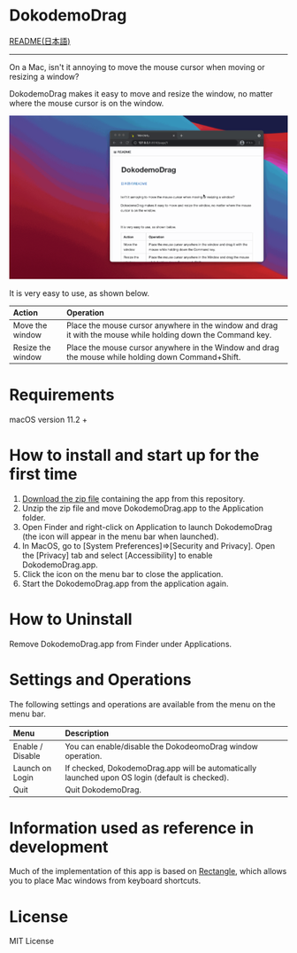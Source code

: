 DokodemoDrag
=====================

[README(日本語)](./docs/README\_JP.md)

----

On a Mac, isn't it annoying to move the mouse cursor when moving or resizing a window?

DokodemoDrag makes it easy to move and resize the window, no matter where the mouse cursor is on the window.

![image01](https://github.com/hmuronaka/DokodemoDrag/blob/images/docs/images/image01.gif)

It is very easy to use, as shown below.

|Action|Operation|
|:---|:---|
|Move the window|Place the mouse cursor anywhere in the window and drag it with the mouse while holding down the Command key.|
|Resize the window|Place the mouse cursor anywhere in the Window and drag the mouse while holding down Command+Shift.|

# Requirements

macOS version 11.2 +

# How to install and start up for the first time 

1. [Download the zip file](https://github.com/hmuronaka/DokodemoDrag/releases/download/0.2/DokodemoDrag.app.zip) containing the app from this repository. 
2. Unzip the zip file and move DokodemoDrag.app to the Application folder.
3. Open Finder and right-click on Application to launch DokodemoDrag (the icon will appear in the menu bar when launched).
4. In MacOS, go to [System Preferences]=>[Security and Privacy]. Open the [Privacy] tab and select [Accessibility] to enable DokodemoDrag.app.
5. Click the icon on the menu bar to close the application.
6. Start the DokodemoDrag.app from the application again.

# How to Uninstall

Remove DokodemoDrag.app from Finder under Applications.

# Settings and Operations

The following settings and operations are available from the menu on the menu bar.

|Menu|Description|
|:--|:--|
|Enable / Disable|You can enable/disable the DokodeomoDrag window operation.|
|Launch on Login|If checked, DokodemoDrag.app will be automatically launched upon OS login (default is checked).|
|Quit|Quit DokodemoDrag.|

# Information used as reference in development

Much of the implementation of this app is based on [Rectangle](https://github.com/rxhanson/Rectangle), which allows you to place Mac windows from keyboard shortcuts.

# License
MIT License
